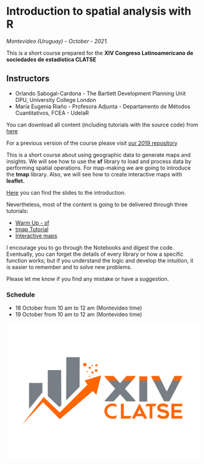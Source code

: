 
# Introduction to spatial analysis with R

*Montevideo (Uruguay) - October - 2021.*

This is a short course prepared for the **XIV Congreso Latinoamericano de sociedades de estadística CLATSE**

## Instructors

- Orlando Sabogal-Cardona - The Bartlett Development Planning Unit DPU, University College London
- María Eugenia Riaño - Profesora Adjunta - Departamento de Métodos Cuantitativos, FCEA - UdelaR

You can download all content (including tutorials with the source code) from [here](https://github.com/orlando-sabogal/SpatialAnalysis-Montevideo2021)

For a previous version of the course please visit [our 2019 repository](https://orlando-sabogal.github.io/SpatialAnalysis-MontevideoWorkshop2019/)

This is a short course about using geographic data to generate maps and insights. We will see how to use the  **sf** library to load and process data by performing spatial operations. For map-making we are going to introduce the **tmap** library. Also, we will see how to create interactive maps with **leaflet.** <br/>

[Here](Presentations/spatial-analysis-presentation.html) you can find the slides to the introduction. <br/>

Nevertheless, most of the content is going to be delivered through three tutorials:

- [Warm Up - sf](https://orlando-sabogal.github.io/SpatialAnalysis-Montevideo2021/Notebooks/WarmUp.nb.html)
- [tmap Tutorial](https://orlando-sabogal.github.io/SpatialAnalysis-Montevideo2021/Notebooks/tmap-tutorial.nb.html)
- [Interactive maps](https://orlando-sabogal.github.io/SpatialAnalysis-Montevideo2021/Notebooks/InteractiveMaps.nb.html)

I encourage you to go through the Notebooks and digest the code. Eventually, you can forget the details of every library or how a specific function works; but if you understand the logic and develop the intuition, it is easier to remember and to solve new problems.

Please let me know if you find any mistake or have a suggestion.

### Schedule

- 18 October from 10 am to 12 am (Montevideo time)
- 19 October from 10 am to 12 am (Montevideo time)

![](logo.jpg)
